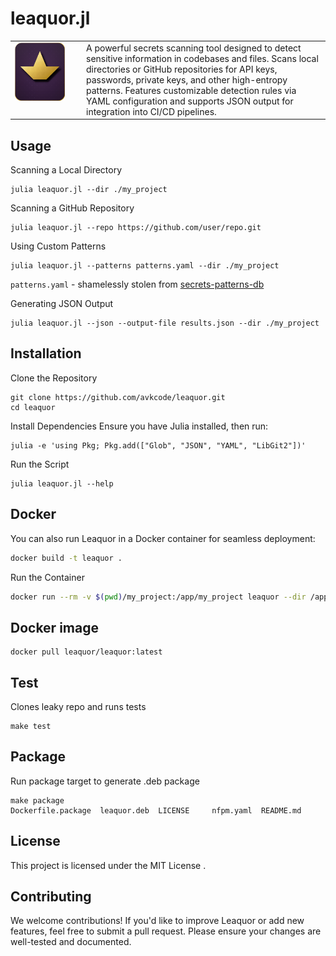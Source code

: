 # leaquor.jl

<table>
  <tr>
    <td valign="top" width="100">
      <img src="https://raw.githubusercontent.com/avkcode/leaquor/refs/heads/main/favicon.svg"
           alt="leaquor.jl Logo"
           width="80">
    </td>
    <td valign="middle">
    A powerful secrets scanning tool designed to detect sensitive information in codebases and files. Scans local directories or GitHub repositories for API keys, passwords, private keys, and other high-entropy patterns. Features customizable detection rules via YAML configuration and supports JSON output for integration into CI/CD pipelines.
    </td>
  </tr>
</table>

## Usage

Scanning a Local Directory
```
julia leaquor.jl --dir ./my_project
```

Scanning a GitHub Repository
```
julia leaquor.jl --repo https://github.com/user/repo.git
```

Using Custom Patterns
```
julia leaquor.jl --patterns patterns.yaml --dir ./my_project
```
`patterns.yaml` - shamelessly stolen from [secrets-patterns-db](https://github.com/mazen160/secrets-patterns-db)

Generating JSON Output
```
julia leaquor.jl --json --output-file results.json --dir ./my_project
```

## Installation

Clone the Repository
```
git clone https://github.com/avkcode/leaquor.git
cd leaquor
```

Install Dependencies  Ensure you have Julia installed, then run:
```
julia -e 'using Pkg; Pkg.add(["Glob", "JSON", "YAML", "LibGit2"])'
```

Run the Script
```
julia leaquor.jl --help
```
## Docker

You can also run Leaquor in a Docker container for seamless deployment:
```bash
docker build -t leaquor .
```
Run the Container
```bash
docker run --rm -v $(pwd)/my_project:/app/my_project leaquor --dir /app/my_project
```

## Docker image
```
docker pull leaquor/leaquor:latest
```

## Test
Clones leaky repo and runs tests
```
make test
```

## Package
Run package target to generate .deb package
```
make package
Dockerfile.package  leaquor.deb  LICENSE     nfpm.yaml  README.md
```

## License

This project is licensed under the MIT License .

## Contributing

We welcome contributions! If you'd like to improve Leaquor or add new features, feel free to submit a pull request. Please ensure your changes are well-tested and documented.
